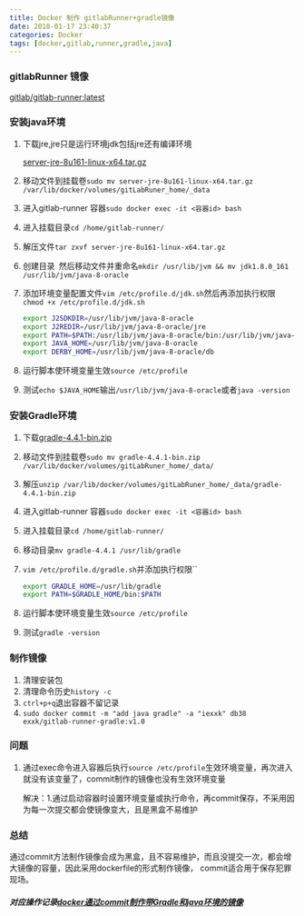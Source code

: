 ```yaml
---
title: Docker 制作 gitlabRunner+gradle镜像
date: 2018-01-17 23:40:37
categories: Docker
tags: [docker,gitlab,runner,gradle,java]
---
```

### gitlabRunner 镜像

[gitlab/gitlab-runner:latest]()

### 安装java环境

1. 下载jre,jre只是运行环境jdk包括jre还有编译环境

   [server-jre-8u161-linux-x64.tar.gz](http://www.oracle.com/technetwork/java/javase/downloads/index.html)

2. 移动文件到挂载卷`sudo mv server-jre-8u161-linux-x64.tar.gz  /var/lib/docker/volumes/gitLabRuner_home/_data`

3. 进入gitlab-runner 容器`sudo docker exec -it <容器id> bash`

4. 进入挂载目录`cd /home/gitlab-runner/`

5. 解压文件`tar zxvf server-jre-8u161-linux-x64.tar.gz`

6. 创建目录` `然后移动文件并重命名`mkdir /usr/lib/jvm && mv jdk1.8.0_161 /usr/lib/jvm/java-8-oracle`

7. 添加环境变量配置文件`vim /etc/profile.d/jdk.sh`然后再添加执行权限`chmod +x /etc/profile.d/jdk.sh`

   ```sh
   export J2SDKDIR=/usr/lib/jvm/java-8-oracle
   export J2REDIR=/usr/lib/jvm/java-8-oracle/jre
   export PATH=$PATH:/usr/lib/jvm/java-8-oracle/bin:/usr/lib/jvm/java-8-oracle/db/bin:/usr/lib/jvm/java-8-oracle/jre/bin
   export JAVA_HOME=/usr/lib/jvm/java-8-oracle
   export DERBY_HOME=/usr/lib/jvm/java-8-oracle/db
   ```

8. 运行脚本使环境变量生效`source /etc/profile`

9. 测试`echo $JAVA_HOME`输出`/usr/lib/jvm/java-8-oracle`或者`java -version`

### 安装Gradle环境

1. 下载[gradle-4.4.1-bin.zip](https://gradle.org/releases/)

2. 移动文件到挂载卷`sudo mv gradle-4.4.1-bin.zip /var/lib/docker/volumes/gitLabRuner_home/_data/`

3. 解压`unzip /var/lib/docker/volumes/gitLabRuner_home/_data/gradle-4.4.1-bin.zip`

4. 进入gitlab-runner 容器`sudo docker exec -it <容器id> bash`

5. 进入挂载目录`cd /home/gitlab-runner/`

6. 移动目录`mv gradle-4.4.1 /usr/lib/gradle `

7. `vim /etc/profile.d/gradle.sh`并添加执行权限``

   ```sh
   export GRADLE_HOME=/usr/lib/gradle 
   export PATH=$GRADLE_HOME/bin:$PATH
   ```

8. 运行脚本使环境变量生效`source /etc/profile`

9. 测试`gradle -version`

### 制作镜像

1. 清理安装包
2. 清理命令历史`history -c`
3. `ctrl+p+q`退出容器不留记录 
4. `sudo docker commit -m "add java gradle" -a "iexxk" db38 exxk/gitlab-runner-gradle:v1.0`



### 问题

1. 通过exec命令进入容器后执行`source /etc/profile`生效环境变量，再次进入就没有该变量了，commit制作的镜像也没有生效环境变量

   解决：1.通过启动容器时设置环境变量或执行命令，再commit保存，不采用因为每一次提交都会使镜像变大，且是黑盒不易维护

### 总结

通过commit方法制作镜像会成为黑盒，且不容易维护，而且没提交一次，都会增大镜像的容量，因此采用dockerfile的形式制作镜像， commit适合用于保存犯罪现场。

##### 对应操作记录[docker通过commit制作带Gradle和java环境的镜像](https://jingyan.baidu.com/article/af9f5a2d704e6343140a45e6.html)